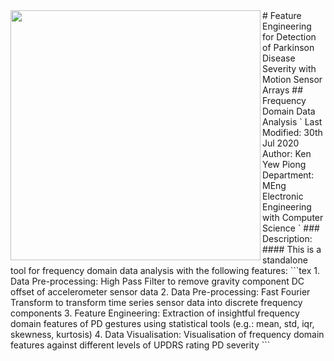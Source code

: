 <div>
<img src="https://upload.wikimedia.org/wikipedia/sco/thumb/d/d1/University_College_London_logo.svg/1280px-University_College_London_logo.svg.png" width="400px" align = "left"/>
</div>
# Feature Engineering for Detection of Parkinson Disease Severity with Motion Sensor Arrays
## Frequency Domain Data Analysis
`
Last Modified: 30th Jul 2020
Author: Ken Yew Piong
Department: MEng Electronic Engineering with Computer Science
`
### Description:
#### This is a standalone tool for frequency domain data analysis with the following features: 
```tex
1. Data Pre-processing: High Pass Filter to remove gravity component DC offset of accelerometer sensor data
2. Data Pre-processing: Fast Fourier Transform to transform time series sensor data into discrete frequency components
3. Feature Engineering: Extraction of insightful frequency domain features of PD gestures using statistical tools (e.g.: mean, std, iqr, skewness, kurtosis) 
4. Data Visualisation: Visualisation of frequency domain features against different levels of UPDRS rating PD severity
```

